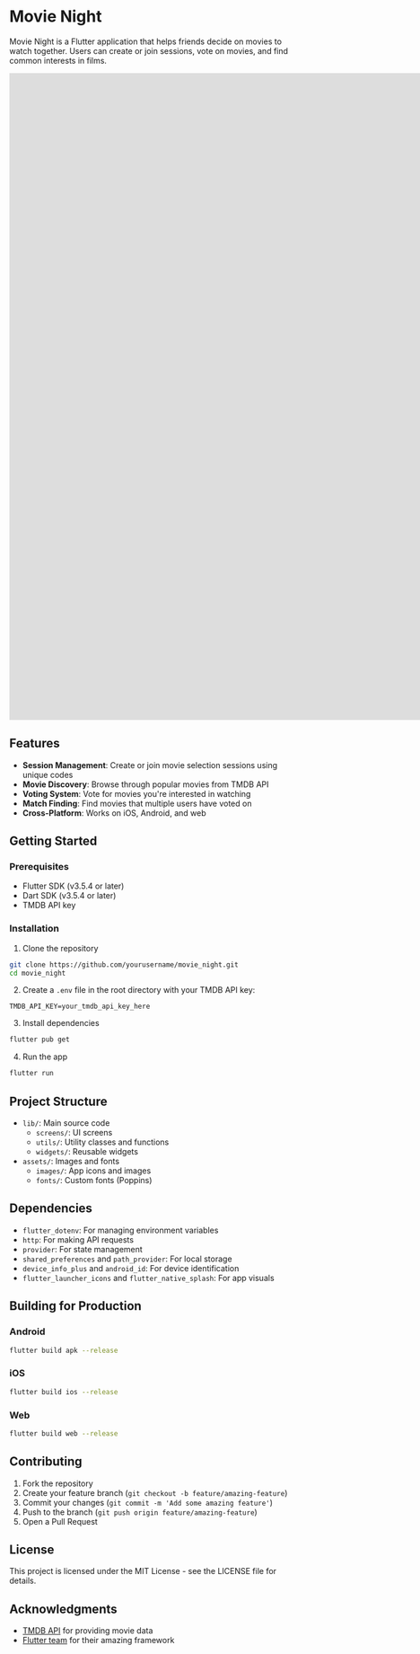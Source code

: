 # Movie Night

Movie Night is a Flutter application that helps friends decide on movies to watch together. Users can create or join sessions, vote on movies, and find common interests in films.

<iframe src="https://player.vimeo.com/video/1063321923?h=a6dc3cbd80&amp;title=0&amp;byline=0&amp;portrait=0&amp;badge=0&amp;autopause=0&amp;player_id=0&amp;app_id=58479" width="2048" height="1152" frameborder="0" allow="autoplay; fullscreen; picture-in-picture; clipboard-write; encrypted-media" title="movie-night"></iframe>

## Features

- **Session Management**: Create or join movie selection sessions using unique codes
- **Movie Discovery**: Browse through popular movies from TMDB API
- **Voting System**: Vote for movies you're interested in watching
- **Match Finding**: Find movies that multiple users have voted on
- **Cross-Platform**: Works on iOS, Android, and web

## Getting Started

### Prerequisites

- Flutter SDK (v3.5.4 or later)
- Dart SDK (v3.5.4 or later)
- TMDB API key

### Installation

1. Clone the repository
```bash
git clone https://github.com/yourusername/movie_night.git
cd movie_night
```

2. Create a `.env` file in the root directory with your TMDB API key:
```
TMDB_API_KEY=your_tmdb_api_key_here
```

3. Install dependencies
```bash
flutter pub get
```

4. Run the app
```bash
flutter run
```

## Project Structure

- `lib/`: Main source code
  - `screens/`: UI screens
  - `utils/`: Utility classes and functions
  - `widgets/`: Reusable widgets
- `assets/`: Images and fonts
  - `images/`: App icons and images
  - `fonts/`: Custom fonts (Poppins)

## Dependencies

- `flutter_dotenv`: For managing environment variables
- `http`: For making API requests
- `provider`: For state management
- `shared_preferences` and `path_provider`: For local storage
- `device_info_plus` and `android_id`: For device identification
- `flutter_launcher_icons` and `flutter_native_splash`: For app visuals

## Building for Production

### Android
```bash
flutter build apk --release
```

### iOS
```bash
flutter build ios --release
```

### Web
```bash
flutter build web --release
```

## Contributing

1. Fork the repository
2. Create your feature branch (`git checkout -b feature/amazing-feature`)
3. Commit your changes (`git commit -m 'Add some amazing feature'`)
4. Push to the branch (`git push origin feature/amazing-feature`)
5. Open a Pull Request

## License

This project is licensed under the MIT License - see the LICENSE file for details.

## Acknowledgments

- [TMDB API](https://www.themoviedb.org/documentation/api) for providing movie data
- [Flutter team](https://flutter.dev/) for their amazing framework